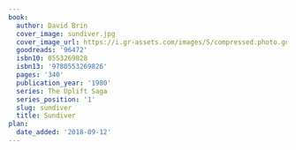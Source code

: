 ```yaml
---
book:
  author: David Brin
  cover_image: sundiver.jpg
  cover_image_url: https://i.gr-assets.com/images/S/compressed.photo.goodreads.com/books/1388176548l/96472.jpg
  goodreads: '96472'
  isbn10: 0553269828
  isbn13: '9780553269826'
  pages: '340'
  publication_year: '1980'
  series: The Uplift Saga
  series_position: '1'
  slug: sundiver
  title: Sundiver
plan:
  date_added: '2018-09-12'
---
```

